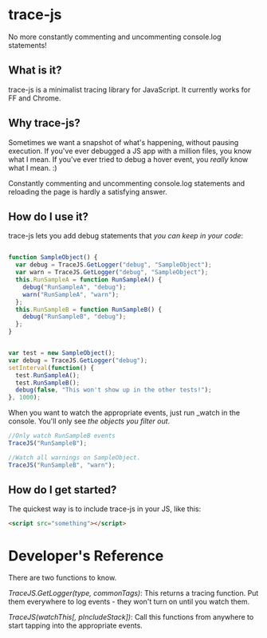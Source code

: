 trace-js
========

No more constantly commenting and uncommenting console.log statements!

What is it?
-----------
trace-js is a minimalist tracing library for JavaScript. It currently works for FF and Chrome.

Why trace-js?
-------------
Sometimes we want a snapshot of what's happening, without pausing execution. If you've ever debugged a JS app with a million files, you know what I mean. If you've ever tried to debug a hover event, you _really_ know what I mean. :)

Constantly commenting and uncommenting console.log statements and reloading the page is hardly a satisfying answer.

How do I use it?
----------------

trace-js lets you add debug statements that *you can keep in your code*:

``` js

function SampleObject() {
  var debug = TraceJS.GetLogger("debug", "SampleObject");
  var warn = TraceJS.GetLogger("debug", "SampleObject");
  this.RunSampleA = function RunSampleA() {
    debug("RunSampleA", "debug");
    warn("RunSampleA", "warn");
  };
  this.RunSampleB = function RunSampleB() {
    debug("RunSampleB", "debug");
  };
}


var test = new SampleObject();
var debug = TraceJS.GetLogger("debug");
setInterval(function() {
  test.RunSampleA();
  test.RunSampleB();
  debug(false, "This won't show up in the other tests!");
}, 1000);
```

When you want to watch the appropriate events, just run _watch in the console. You'll only see *the objects you filter out*.

``` js
//Only watch RunSampleB events
TraceJS("RunSampleB");

//Watch all warnings on SampleObject.
TraceJS("RunSampleB", "warn");

```


How do I get started?
---------------------

The quickest way is to include trace-js in your JS, like this:
``` html
<script src="something"></script>
```

Developer's Reference
====================
There are two functions to know.

*TraceJS.GetLogger(type, commonTags)*: This returns a tracing function. Put them everywhere to log events - they won't turn on until you watch them.

*TraceJS(watchThis[, pIncludeStack])*: Call this functions from anywhere to start tapping into the appropriate events.